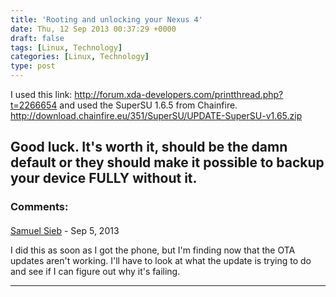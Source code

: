 ```yaml
---
title: 'Rooting and unlocking your Nexus 4'
date: Thu, 12 Sep 2013 00:37:29 +0000
draft: false
tags: [Linux, Technology]
categories: [Linux, Technology]
type: post
---
```


I used this link: http://forum.xda-developers.com/printthread.php?t=2266654 and used the SuperSU 1.6.5 from Chainfire. http://download.chainfire.eu/351/SuperSU/UPDATE-SuperSU-v1.65.zip

Good luck. It's worth it, should be the damn default or they should make it possible to backup your device FULLY without it.
---
### Comments:
#### 
[Samuel Sieb]( "samuel@sieb.net") - <time datetime="2013-09-13 21:29:14">Sep 5, 2013</time>

I did this as soon as I got the phone, but I'm finding now that the OTA updates aren't working. I'll have to look at what the update is trying to do and see if I can figure out why it's failing.
<hr />
